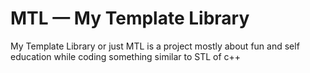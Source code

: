 # MTL  —  My Template Library
My Template Library or just MTL is a project mostly about fun and self education while coding something similar to STL of c++